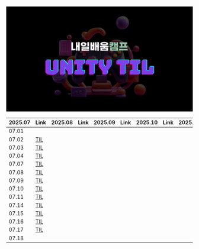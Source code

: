 ![thumbnail](./.resources/thumbnail.png)

|2025.07|Link|2025.08|Link|2025.09|Link|2025.10|Link|2025.11|Link|
|---|---|---|---|---|---|---|---|---|---|
|07.01|  |  |  |  |  |  |  |  |  |
|07.02|[TIL](Documents/2025_07_02_TIL.md)|  |  |  |  |  |  |  |  |
|07.03|[TIL](Documents/2025_07_03_TIL.md)|  |  |  |  |  |  |  |  |
|07.04|[TIL](Documents/2025_07_04_TIL.md)|  |  |  |  |  |  |  |  |
|07.07|[TIL](Documents/2025_07_07_TIL.md)|  |  |  |  |  |  |  |  |
|07.08|[TIL](Documents/2025_07_08_TIL.md)|  |  |  |  |  |  |  |  |
|07.09|[TIL](Documents/2025_07_09_TIL.md)|  |  |  |  |  |  |  |  |
|07.10|[TIL](Documents/2025_07_10_TIL.md)|  |  |  |  |  |  |  |  |
|07.11|[TIL](Documents/2025_07_11_TIL.md)|  |  |  |  |  |  |  |  |
|07.14|[TIL](Documents/2025_07_14_TIL.md)|  |  |  |  |  |  |  |  |
|07.15|[TIL](Documents/2025_07_15_TIL.md)|  |  |  |  |  |  |  |  |
|07.16|[TIL](Documents/2025_07_16_TIL.md)|  |  |  |  |  |  |  |  |
|07.17|[TIL](Documents/2025_07_17_TIL.md)|  |  |  |  |  |  |  |  |
|07.18|  |  |  |  |  |  |  |  |  |
